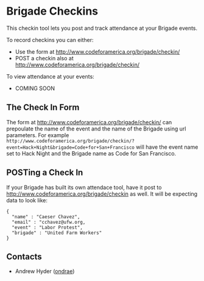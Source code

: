 Brigade Checkins
================

This checkin tool lets you post and track attendance at your Brigade events.

To record checkins you can either:
* Use the form at http://www.codeforamerica.org/brigade/checkin/
* POST a checkin also at http://www.codeforamerica.org/brigade/checkin/

To view attendance at your events:
* COMING SOON

## The Check In Form
The form at http://www.codeforamerica.org/brigade/checkin/ can prepoulate the name of the event and the name of the Brigade using url parameters. For example `http://www.codeforamerica.org/brigade/checkin/?event=Hack+Night&brigade=Code+for+San+Francisco` will have the event name set to Hack Night and the Brigade name as Code for San Francisco.

## POSTing a Check In
If your Brigade has built its own attendace tool, have it post to http://www.codeforamerica.org/brigade/checkin as well. It will be expecting data to look like:
```
{
  "name" : "Caeser Chavez",
  "email" : "cchavez@ufw.org,
  "event" : "Labor Protest",
  "brigade" : "United Farm Workers"
}

```




Contacts
--------

* Andrew Hyder ([ondrae](https://github.com/ondrae))
